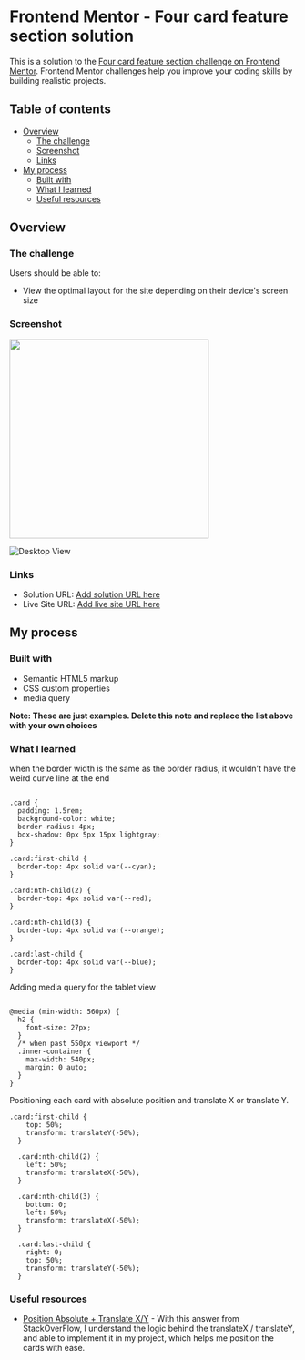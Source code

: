 # Frontend Mentor - Four card feature section solution

This is a solution to the [Four card feature section challenge on Frontend Mentor](https://www.frontendmentor.io/challenges/four-card-feature-section-weK1eFYK). Frontend Mentor challenges help you improve your coding skills by building realistic projects. 

## Table of contents

- [Overview](#overview)
  - [The challenge](#the-challenge)
  - [Screenshot](#screenshot)
  - [Links](#links)
- [My process](#my-process)
  - [Built with](#built-with)
  - [What I learned](#what-i-learned)
  - [Useful resources](#useful-resources)

## Overview

### The challenge

Users should be able to:

- View the optimal layout for the site depending on their device's screen size

### Screenshot

<img style="width:350px;" src="https://user-images.githubusercontent.com/98545971/183308851-000d5e2f-dcc5-4515-9e6b-73865dc7786c.png">

![Desktop View](https://user-images.githubusercontent.com/98545971/183308817-c001e93c-30be-4c21-93d9-7e4a9ced965d.png)

### Links

- Solution URL: [Add solution URL here](https://your-solution-url.com)
- Live Site URL: [Add live site URL here](https://your-live-site-url.com)

## My process

### Built with

- Semantic HTML5 markup
- CSS custom properties
- media query

**Note: These are just examples. Delete this note and replace the list above with your own choices**

### What I learned

when the border width is the same as the border radius, it wouldn't have the weird curve line at the end

```/* whoooooot? when the border width is the same as the border radius, it wouldn't have the weird curve line at the end */

.card {
  padding: 1.5rem;
  background-color: white;
  border-radius: 4px;
  box-shadow: 0px 5px 15px lightgray;
}

.card:first-child {
  border-top: 4px solid var(--cyan);
}

.card:nth-child(2) {
  border-top: 4px solid var(--red);
}

.card:nth-child(3) {
  border-top: 4px solid var(--orange);
}

.card:last-child {
  border-top: 4px solid var(--blue);
}

```
Adding media query for the tablet view

```

@media (min-width: 560px) {
  h2 {
    font-size: 27px;
  }
  /* when past 550px viewport */
  .inner-container {
    max-width: 540px;
    margin: 0 auto;
  }
}

```
Positioning each card with absolute position and translate X or translate Y.

```
.card:first-child {
    top: 50%;
    transform: translateY(-50%);
  }

  .card:nth-child(2) {
    left: 50%;
    transform: translateX(-50%);
  }

  .card:nth-child(3) {
    bottom: 0;
    left: 50%;
    transform: translateX(-50%);
  }

  .card:last-child {
    right: 0;
    top: 50%;
    transform: translateY(-50%);
  }

```


### Useful resources

- [Position Absolute + Translate X/Y](https://stackoverflow.com/questions/32206116/position-absolute-left50-does-not-position-span-in-the-middle) - With this answer from StackOverFlow, I understand the logic behind the translateX / translateY, and able to implement it in my project, which helps me position the cards with ease.



